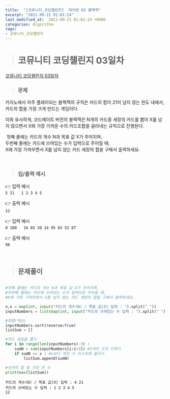 ```yaml
---
title:  "[코뮤니티_코딩챌린지]  파이썬 03 블랙잭"
excerpt: "2021-09-21 01:01:24"
last_modified_at:  2021-09-21 01:01:24 +0900
categories: Algorithm
tags:
- 코뮤니티_코딩챌린지
---
```


># 코뮤니티 코딩챌린지 03일차  


[코뮤니티 코딩챌린지 03일차](https://cafe.naver.com/codeuniv/44963)  


>### 문제  

카지노에서 자주 플레이되는 블랙잭의 규칙은 카드의 합이 21이 넘지 않는 한도 내에서, 카드의 합을 가장 크게 만드는 게임이다.  

이와 유사하게, 코드메이트 버전의 블랙잭은 N개의 카드중 세장의 카드를 뽑아 X를 넘지 않으면서 X와 가장 가까운 수의 카드조합을 골라내는 규칙으로 진행된다.  

​
첫째 줄에는 카드의 개수 N과 목표 값 X가 주어지며,  
두번째 줄에는 카드에 쓰여있는 수가 입력으로 주어질 때,  
X에 가장 가까우면서 X를 넘지 않는 카드 세장의 합을 구해서 출력하세요.  

​
>### 입/출력 예시   

👉 입력 예시  
``
5 21  
1 2 3 4 5  
``  

👉 출력 예시   
​``
12
``

👉 입력 예시  
``
8 100  
16 85 30 14 95 63 52 87  
``

👉 출력 예시   
``
98
``

​  
>## 문제풀이  

```python  

#첫째 줄에는 카드의 개수 N과 목표 값 X가 주어지며,
#두번째 줄에는 카드에 쓰여있는 수가 입력으로 주어질 때,
#X에 가장 가까우면서 X를 넘지 않는 카드 세장의 합을 구해서 출력하세요.

n,x = map(int, input("카드의 개수(N) / 목표 값(X) 입력 : ").split(" "))
inputNumbers = list(map(int, input("카드의 쓰여있는 수 입력 : ").split(" ")))

#정렬(역순)
inputNumbers.sort(reverse=True)
listSum = []

#카드 세장을 뽑기
for i in range(len(inputNumbers)-3) :
    sumN = sum(inputNumbers[i:i+3]) #3개의 숫자 더하기
    if sumN <= x : #x보다 작은 수 리스트에 올리기
        listSum.append(sumN)

#숫자의 합 중 가장 큰 수
print(max(listSum))

```

```
카드의 개수(N) / 목표 값(X) 입력 : 4 21
카드의 쓰여있는 수 입력 : 1 2 3 4 5
12
```
